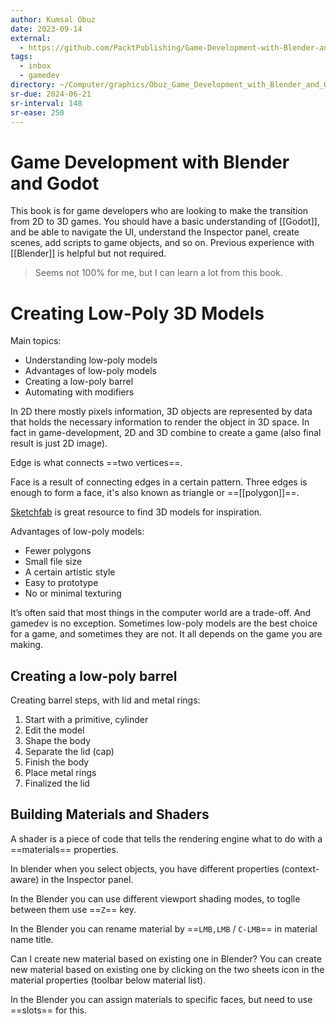```yaml
---
author: Kumsal Obuz
date: 2023-09-14
external:
  - https://github.com/PacktPublishing/Game-Development-with-Blender-and-Godot
tags:
  - inbox
  - gamedev
directory: ~/Computer/graphics/Obuz_Game_Development_with_Blender_and_Godot/
sr-due: 2024-06-21
sr-interval: 148
sr-ease: 250
---
```

# Game Development with Blender and Godot

This book is for game developers who are looking to make the transition from 2D
to 3D games. You should have a basic understanding of [[Godot]], and be able to
navigate the UI, understand the Inspector panel, create scenes, add scripts to
game objects, and so on. Previous experience with [[Blender]] is helpful but not
required.

> Seems not 100% for me, but I can learn a lot from this book.

# Creating Low-Poly 3D Models

Main topics:

- Understanding low-poly models
- Advantages of low-poly models
- Creating a low-poly barrel
- Automating with modifiers

In 2D there mostly pixels information, 3D objects are represented by data that
holds the necessary information to render the object in 3D space.
In fact in game-development, 2D and 3D combine to create a game (also final
result is just 2D image).

Edge is what connects ==two vertices==.

Face is a result of connecting edges in a certain pattern. Three edges is enough
to form a face, it's also known as triangle or ==[[polygon]]==.

[Sketchfab](https://sketchfab.com/) is great resource to find 3D models for
inspiration.

Advantages of low-poly models:

- Fewer polygons
- Small file size
- A certain artistic style
- Easy to prototype
- No or minimal texturing

It’s often said that most things in the computer world are a trade-off. And
gamedev is no exception. Sometimes low-poly models are the best choice for a
game, and sometimes they are not. It all depends on the game you are making.

## Creating a low-poly barrel

Creating barrel steps, with lid and metal rings:

1. Start with a primitive, cylinder
2. Edit the model
3. Shape the body
4. Separate the lid (cap)
5. Finish the body
6. Place metal rings
7. Finalized the lid

## Building Materials and Shaders

A shader is a piece of code that tells the rendering engine what to do with
a ==materials== properties.

In blender when you select objects, you have different properties
(context-aware) in the Inspector panel.

In the Blender you can use different viewport shading modes, to toglle between
them use ==`Z`== key.

In the Blender you can rename material by ==`LMB,LMB` / `C-LMB`== in material
name title.

Can I create new material based on existing one in Blender?
&#10;
You can create new material based on existing one by clicking on the two sheets
icon in the material properties (toolbar below material list).

In the Blender you can assign materials to specific faces, but need to use
==slots== for this.



